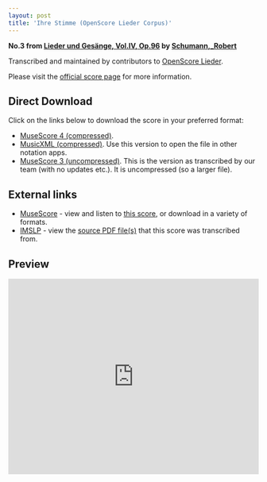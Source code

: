```yaml
---
layout: post
title: 'Ihre Stimme (OpenScore Lieder Corpus)'
---
```


__No.3 from [Lieder und Gesänge, Vol.IV, Op.96](https://fourscoreandmore.org/openscore/lieder/Schumann,_Robert/Lieder_und_Gesänge,_Vol.IV,_Op.96/) by [Schumann,_Robert](https://fourscoreandmore.org/openscore/lieder/Schumann,_Robert)__

Transcribed and maintained by contributors to [OpenScore Lieder].

Please visit the [official score page] for more information.

[official score page]: https://musescore.com/openscore-lieder-corpus/scores/6834630
[OpenScore Lieder]: https://musescore.com/openscore-lieder-corpus

## Direct Download

Click on the links below to download the score in your preferred format:
- [MuseScore 4 (compressed)](https://github.com/openscore/lieder/blob/main/scores/Schumann,_Robert/Lieder_und_Gesänge,_Vol.IV,_Op.96/3_Ihre_Stimme/lc6834630.mscz?raw=true).
- [MusicXML (compressed)](https://github.com/openscore/lieder/blob/main/scores/Schumann,_Robert/Lieder_und_Gesänge,_Vol.IV,_Op.96/3_Ihre_Stimme/lc6834630.mxl?raw=true). Use this version to open the file in other notation apps.
- [MuseScore 3 (uncompressed)](https://github.com/openscore/lieder/blob/main/scores/Schumann,_Robert/Lieder_und_Gesänge,_Vol.IV,_Op.96/3_Ihre_Stimme/lc6834630.mscx?raw=true). This is the version as transcribed by our team (with no updates etc.). It is uncompressed (so a larger file).

## External links

- [MuseScore] - view and listen to [this score][MuseScore], or download in a variety of formats.
- [IMSLP] - view the [source PDF file(s)][IMSLP] that this score was transcribed from.

[MuseScore]: https://musescore.com/score/6834630
[IMSLP]: https://imslp.org/wiki/Special:ReverseLookup/271883

## Preview

<iframe width="100%" height="394" src="https://musescore.com/openscore-lieder-corpus/scores/6834630/embed" frameborder="0" allowfullscreen allow="autoplay; fullscreen"></iframe>
